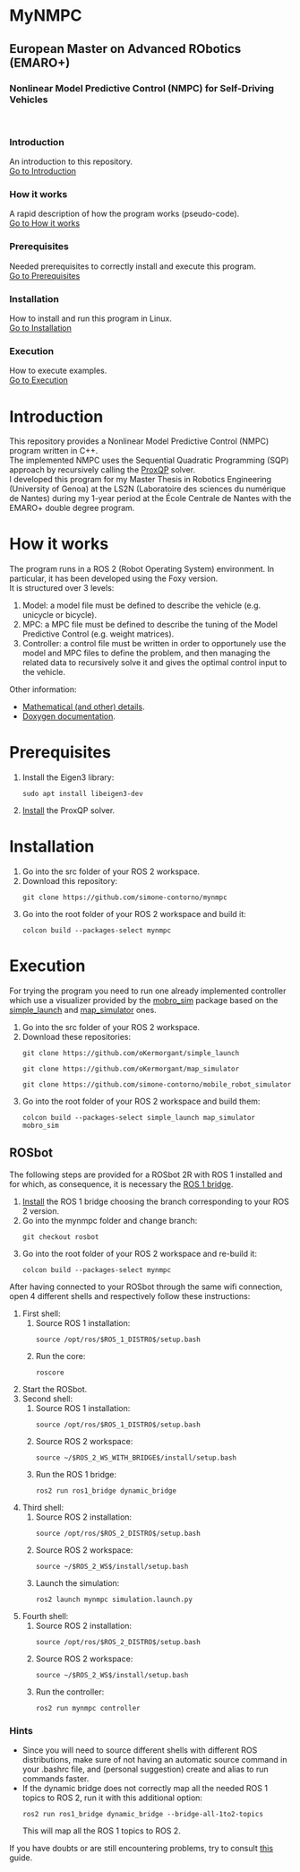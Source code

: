 # MyNMPC
## European Master on Advanced RObotics (EMARO+)
### Nonlinear Model Predictive Control (NMPC) for Self-Driving Vehicles

<br>

### Introduction
An introduction to this repository.<br>
[Go to Introduction](#intro)

### How it works
A rapid description of how the program works (pseudo-code).<br>
[Go to How it works](#how)

### Prerequisites
Needed prerequisites to correctly install and execute this program.<br>
[Go to Prerequisites](#pre)

### Installation
How to install and run this program in Linux.<br>
[Go to Installation](#installation)

### Execution
How to execute examples.<br>
[Go to Execution](#execution)

<a name="intro"></a>
# Introduction

This repository provides a Nonlinear Model Predictive Control (NMPC) program written in C++. <br>
The implemented NMPC uses the Sequential Quadratic Programming (SQP) approach by recursively calling the <a href="https://hal.inria.fr/hal-03683733/file/Yet_another_QP_solver_for_robotics_and_beyond.pdf">ProxQP</a> solver. <br>
I developed this program for my Master Thesis in Robotics Engineering (University of Genoa) at the LS2N (Laboratoire des sciences du numérique de Nantes) during my 1-year period at the École Centrale de Nantes with the EMARO+ double degree program. 

<a name="how"></a>
# How it works

The program runs in a ROS 2 (Robot Operating System) environment. In particular, it has been developed using the Foxy version. <br>
It is structured over 3 levels:
<ol>
    <li>Model: a model file must be defined to describe the vehicle (e.g. unicycle or bicycle).</li>
    <li>MPC: a MPC file must be defined to describe the tuning of the Model Predictive Control (e.g. weight matrices).</li>
    <li>Controller: a control file must be written in order to opportunely use the model and MPC files to define the problem, and then managing the related data to recursively solve it and gives the optimal control input to the vehicle.</li>
</ol>

Other information:
<ul>
    <li><a href="">Mathematical (and other) details</a>.</li>
    <li><a href="">Doxygen documentation</a>.</li>
</ul>

<a name="pre"></a>
# Prerequisites

<ol>
    <li>Install the Eigen3 library:
    <pre><code>sudo apt install libeigen3-dev</code></pre>
    </li>
    <li><a href="https://github.com/Simple-Robotics/proxsuite">Install</a> the ProxQP solver.<br></li>
</ol>

<a name="installation"></a>
# Installation 

<ol>
    <li>Go into the src folder of your ROS 2 workspace.<br></li> 
    <li>Download this repository:
    <pre><code>git clone https://github.com/simone-contorno/mynmpc</code></pre>
    </li>
    <li>Go into the root folder of your ROS 2 workspace and build it: 
    <pre><code>colcon build --packages-select mynmpc</code></pre>
    </li>
</ol>

<a name="execution"></a>
# Execution

For trying the program you need to run one already implemented controller which use a visualizer provided by the <a href="">mobro_sim</a> package based on the <a href="https://github.com/oKermorgant/simple_launch">simple_launch</a> and <a href="https://github.com/oKermorgant/map_simulator">map_simulator</a> ones.<br>

<ol>
    <li>Go into the src folder of your ROS 2 workspace.</li> 
    <li>Download these repositories:
    <pre><code>git clone https://github.com/oKermorgant/simple_launch</code></pre>
    <pre><code>git clone https://github.com/oKermorgant/map_simulator</code></pre>
    <pre><code>git clone https://github.com/simone-contorno/mobile_robot_simulator</code></pre>
    </li>
    <li>Go into the root folder of your ROS 2 workspace and build them: 
    <pre><code>colcon build --packages-select simple_launch map_simulator mobro_sim</code></pre>
    </li>
</ol>

## ROSbot

The following steps are provided for a ROSbot 2R with ROS 1 installed and for which, as consequence, it is necessary the <a href="https://github.com/ros2/ros1_bridge">ROS 1 bridge</a>.

<ol>
    <li><a href="https://github.com/ros2/ros1_bridge#prerequisites">Install</a> the ROS 1 bridge choosing the branch corresponding to your ROS 2 version.</li>
    <li>Go into the mynmpc folder and change branch:
    <pre><code>git checkout rosbot</code></pre>
    </li>
    <li>Go into the root folder of your ROS 2 workspace and re-build it:
    <pre><code>colcon build --packages-select mynmpc</code></pre>
    </li>
</ol>

After having connected to your ROSbot through the same wifi connection, open 4 different shells and respectively follow these instructions:
<ol>
    <li>First shell:
        <ol>
            <li>Source ROS 1 installation:
            <pre><code>source /opt/ros/$ROS_1_DISTRO$/setup.bash</code></pre>
            </li>
            <li>Run the core:
            <pre><code>roscore</code></pre>
            </li>
        </ol>
    </li>
    <li>Start the ROSbot.</li>
    <li>Second shell:
        <ol>
            <li>Source ROS 1 installation:
            <pre><code>source /opt/ros/$ROS_1_DISTRO$/setup.bash</code></pre>
            </li>
            <li>Source ROS 2 workspace:
            <pre><code>source ~/$ROS_2_WS_WITH_BRIDGE$/install/setup.bash</code></pre>
            </li>
            <li>Run the ROS 1 bridge:
            <pre><code>ros2 run ros1_bridge dynamic_bridge</code></pre>
            </li>
        </ol>
    </li>
    <li>Third shell:
        <ol>
            <li>Source ROS 2 installation:
            <pre><code>source /opt/ros/$ROS_2_DISTRO$/setup.bash</code></pre>
            </li>
            <li>Source ROS 2 workspace:
            <pre><code>source ~/$ROS_2_WS$/install/setup.bash</code></pre>
            </li>
            <li>Launch the simulation:
            <pre><code>ros2 launch mynmpc simulation.launch.py</code></pre>
            </li>
        </ol>
    </li>
    <li>Fourth shell:
        <ol>
            <li>Source ROS 2 installation:
            <pre><code>source /opt/ros/$ROS_2_DISTRO$/setup.bash</code></pre>
            </li>
            <li>Source ROS 2 workspace:
            <pre><code>source ~/$ROS_2_WS$/install/setup.bash</code></pre>
            </li>
            <li>Run the controller: <pre><code>ros2 run mynmpc controller</code></pre>
            </li>
        </ol>
    </li>
</ol>

### Hints

<ul>
    <li>Since you will need to source different shells with different ROS distributions, make sure of not having an automatic source command in your .bashrc file, and (personal suggestion) create and alias to run commands faster.
    </li>
    <li>If the dynamic bridge does not correctly map all the needed ROS 1 topics to ROS 2, run it with this additional option:
    <pre><code>ros2 run ros1_bridge dynamic_bridge --bridge-all-1to2-topics</code></pre>
    This will map all the ROS 1 topics to ROS 2.
    </li>
</ul>
If you have doubts or are still encountering problems, try to consult <a href="https://github.com/mmatteo-hub/rosbot_ws">this</a> guide.
